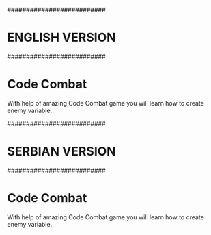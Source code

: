 ##########################
#     ENGLISH VERSION    #
##########################


# Code Combat

With help of amazing Code Combat game you will learn how to create enemy variable.



##########################
#     SERBIAN VERSION    #
##########################

# Code Combat

With help of amazing Code Combat game you will learn how to create enemy variable.
